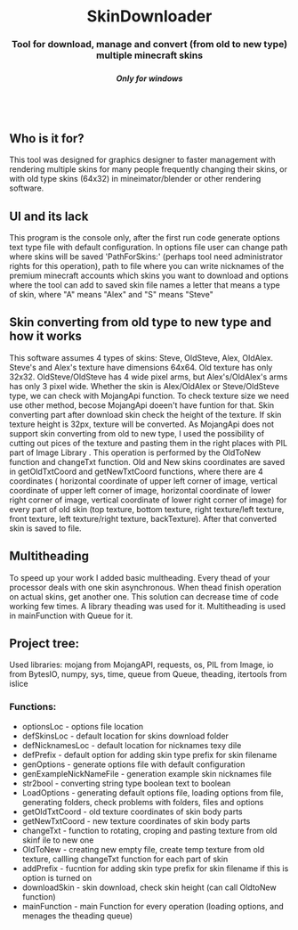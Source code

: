 <br/><br/><h1 align="center">SkinDownloader</h1>
<h3 align="center">Tool for download, manage and convert (from old to new type) multiple minecraft skins<h3/>
<h5 align="center">Only for windows<h5/><br/><br/>

## Who is it for?
This tool was designed for graphics designer to faster management with rendering multiple skins for many people frequently changing their skins, or with old type skins (64x32) in mineimator/blender or other rendering software.

## UI and its lack
This program is the console only, after the first run code generate options text type file with default configuration. In options file user can change path where skins will be saved 'PathForSkins:' (perhaps tool need administrator rights for this operation), path to file where you can write nicknames of the premium minecraft accounts which skins you want to download and options where the tool can add to saved skin file names a letter that means a type of skin, where "A" means "Alex" and "S" means "Steve"

## Skin converting from old type to new type and how it works
This software assumes 4 types of skins: Steve, OldSteve, Alex, OldAlex. Steve's and Alex's texture have dimensions 64x64. Old texture has only 32x32. OldSteve/OldSteve has 4 wide pixel arms, but Alex's/OldAlex's arms has only 3 pixel wide. Whether the skin is Alex/OldAlex or Steve/OldSteve type, we can check with MojangApi function. To check texture size we need use other method, becose MojangApi doeen't have funtion for that.
Skin converting part after download skin check the height of the texture. If skin texture height is 32px, texture will be converted. As MojangApi does not support skin converting from old to new type, I used the possibility of cutting out pices of the texture and pasting them in the right places with PIL part of Image Library . This operation is performed by the OldToNew function and changeTxt function. Old and New skins coordinates are saved in getOldTxtCoord and getNewTxtCoord functions, where there are 4 coordinates ( horizontal coordinate of upper left corner of image, vertical coordinate of upper left corner of image, horizontal coordinate of lower right corner of image, vertical coordinate of lower right corner of image) for every part of old skin (top texture, bottom texture, right texture/left texture, front texture, left texture/right texture, backTexture). After that converted skin is saved to file.

## Multitheading
To speed up your work I added basic multheading. Every thead of your processor deals with one skin asynchronous. When thead finish operation on actual skins, get another one. This solution can decrease time of code working few times. A library theading was used for it. Multitheading is used in mainFunction with Queue for it.

## Project tree:
Used libraries: mojang from MojangAPI, requests, os, PIL from Image, io from BytesIO, numpy, sys, time, queue from Queue, theading, itertools from islice

### Functions:
- optionsLoc - options file location
- defSkinsLoc - default location for skins download folder
- defNicknamesLoc - default location for nicknames texy dile
- defPrefix - default option for adding skin type prefix for skin filename
- genOptions - generate options file with default configuration
- genExampleNickNameFile - generation example skin nicknames file
- str2bool - converting string type boolean text to boolean
- LoadOptions - generating default options file, loading options from file, generating folders, check problems with folders, files and options
- getOldTxtCoord - old texture coordinates of skin body parts
- getNewTxtCoord - new texture coordinates of skin body parts
- changeTxt - function to rotating, croping and pasting texture from old skinf ile to new one
- OldToNew - creating new empty file, create temp texture from old texture, callling changeTxt function for each part of skin
- addPrefix - fucntion for adding skin type prefix for skin filename if this is option is turned on
- downloadSkin - skin download, check skin height (can call OldtoNew function)
- mainFunction - main Function for every operation (loading options, and menages the theading queue)
